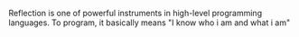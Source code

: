 Reflection is one of powerful instruments in high-level programming languages. To program, it basically means "I know who i am and what i am"